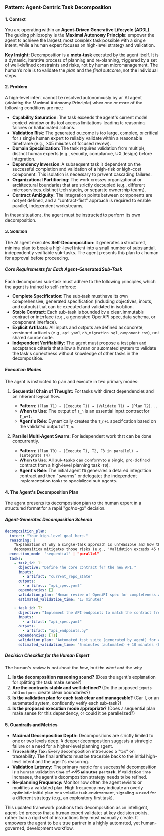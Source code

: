 ### **Pattern: Agent-Centric Task Decomposition**

#### 1\. Context

You are operating within an **Agent-Driven Generative Lifecycle (ADGL)**. The guiding philosophy is the **Maximal Autonomy Principle**: empower the agent to achieve the largest, most complex task possible with a single intent, while a human expert focuses on high-level strategy and validation.

**Key Insight:** Decomposition is a **meta-task** executed by the agent itself. It is a dynamic, iterative process of planning and re-planning, triggered by a set of well-defined constraints and risks, not by human micromanagement. The human's role is to validate the *plan* and the *final outcome*, not the individual steps.

#### 2\. Problem

A high-level intent cannot be resolved autonomously by an AI agent (violating the Maximal Autonomy Principle) when one or more of the following conditions are met:

  - **Capability Saturation**: The task exceeds the agent's current model context window or its tool access limitations, leading to reasoning failures or hallucinated actions.
  - **Validation Risk**: The generated outcome is too large, complex, or critical for a single human expert to reliably validate within a reasonable timeframe (e.g., \>45 minutes of focused review).
  - **Domain Specialization**: The task requires validation from multiple, distinct human experts (e.g., security, compliance, UX design) before integration.
  - **Dependency Inversion**: A subsequent task is dependent on the successful completion and validation of a high-risk or high-cost component. This isolation is necessary to prevent cascading failures.
  - **Organizational Partitioning**: The work crosses organizational or architectural boundaries that are strictly decoupled (e.g., different microservices, distinct tech stacks, or separate ownership teams).
  - **Contract Ambiguity**: The integration points between components are not yet defined, and a "contract-first" approach is required to enable parallel, independent workstreams.

In these situations, the agent must be instructed to perform its own decomposition.

#### 3\. Solution

The AI agent executes **Self-Decomposition**: it generates a structured, minimal plan to break a high-level intent into a small number of substantial, independently verifiable sub-tasks. The agent presents this plan to a human for approval before proceeding.

##### Core Requirements for Each Agent-Generated Sub-Task

Each decomposed sub-task must adhere to the following principles, which the agent is trained to self-enforce:

  - **Complete Specification**: The sub-task must have its own comprehensive, generated specification (including objectives, inputs, and outputs) that can be executed and validated in isolation.
  - **Stable Contract**: Each sub-task is bounded by a clear, immutable contract or interface (e.g., a generated OpenAPI spec, data schema, or component interface).
  - **Explicit Artifacts**: All inputs and outputs are defined as concrete, versioned artifacts (e.g., `api.yaml`, `db_migration.sql`, `component.tsx`), not shared source code.
  - **Independent Verifiability**: The agent must propose a test plan and acceptance criteria that allow a human or automated system to validate the task's correctness without knowledge of other tasks in the decomposition.

##### Execution Modes

The agent is instructed to plan and execute in two primary modes:

1.  **Sequential Chain of Thought:** For tasks with direct dependencies and an inherent logical flow.

      * **Pattern**: `(Plan T1) → (Execute T1) → (Validate T1) → (Plan T2)...`
      * **When to Use**: The output of `T_n` is an essential input contract for `T_n+1`.
      * **Agent's Role**: Dynamically creates the `T_n+1` specification based on the validated output of `T_n`.

2.  **Parallel Multi-Agent Swarm:** For independent work that can be done concurrently.

      * **Pattern**: `(Plan T0) → (Execute T1, T2, T3 in parallel) → (Integrate T4)`
      * **When to Use**: All sub-tasks can conform to a single, pre-defined contract from a high-level planning task (`T0`).
      * **Agent's Role**: The initial agent `T0` generates a detailed integration contract and then "swarms" or delegates the independent implementation tasks to specialized sub-agents.

#### 4\. The Agent's Decomposition Plan

The agent presents its decomposition plan to the human expert in a structured format for a rapid "go/no-go" decision.

##### Agent-Generated Decomposition Schema

```yaml
decomposition_plan:
  intent: "Your high-level goal here."
  reasoning: |
    "Explanation of why a single-task approach is unfeasible and how this
    decomposition mitigates those risks (e.g., 'Validation exceeds 45 min for a single task')."
  execution_mode: "sequential" | "parallel"
  tasks:
    - task_id: T1
      objective: "Define the core contract for the new API."
      inputs:
        - artifact: "current_repo_state"
      outputs:
        - artifact: "api_spec.yaml"
      dependencies: []
      validation_plan: "Human review of OpenAPI spec for completeness and correctness."
      estimated_validation_time: "15 minutes"

    - task_id: T2
      objective: "Implement the API endpoints to match the contract from T1."
      inputs:
        - artifact: "api_spec.yaml"
      outputs:
        - artifact: "api_endpoints.py"
      dependencies: [T1]
      validation_plan: "Automated test suite (generated by agent) for all API endpoints."
      estimated_validation_time: "5 minutes (automated) + 10 minutes (human review)"
```

##### Decision Checklist for the Human Expert

The human's review is not about the *how*, but the *what* and the *why*.

1.  **Is the decomposition reasoning sound?** (Does the agent's explanation for splitting the task make sense?)
2.  **Are the contracts stable and well-defined?** (Do the proposed `inputs` and `outputs` create clean boundaries?)
3.  **Is the validation plan for each task clear and manageable?** (Can I, or an automated system, confidently verify each sub-task?)
4.  **Is the proposed execution mode appropriate?** (Does a sequential plan make sense for this dependency, or could it be parallelized?)

#### 5\. Guardrails and Metrics

  - **Maximal Decomposition Depth:** Decompositions are strictly limited to one or two levels deep. A deeper decomposition suggests a strategic failure or a need for a higher-level planning agent.
  - **Traceability Tax:** Every decomposition introduces a "tax" on traceability. The final artifacts must be traceable back to the initial high-level intent and the agent's reasoning.
  - **Validation Latency:** The primary metric for a successful decomposition is a human validation time of **\<45 minutes per task**. If validation time increases, the agent's decomposition strategy needs to be refined.
  - **Re-planning Frequency:** Monitor how often the agent revisits or modifies a validated plan. High frequency may indicate an overly optimistic initial plan or a volatile task environment, signaling a need for a different strategy (e.g., an exploratory first task).

This updated framework positions task decomposition as an intelligent, agent-led process that a human expert validates at key decision points, rather than a rigid set of instructions they must manually create. It empowers the agent to be a true partner in a highly automated, yet human-governed, development workflow.